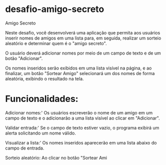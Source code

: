 # desafio-amigo-secreto
Amigo Secreto

Neste desafio, você desenvolverá uma aplicação que permita aos usuários inserir nomes de amigos em uma lista para, em seguida, realizar um sorteio aleatório e determinar quem é o "amigo secreto".

O usuário deverá adicionar nomes por meio de um campo de texto e de um botão "Adicionar".

Os nomes inseridos serão exibidos em uma lista visível na página, e ao finalizar, um botão "Sortear Amigo" selecionará um dos nomes de forma aleatória, exibindo o resultado na tela.

# Funcionalidades:

Adicionar nomes:' Os usuários escreverão o nome de um amigo em um campo de texto e o adicionarão a uma lista visível ao clicar em "Adicionar".

Validar entrada:' Se o campo de texto estiver vazio, o programa exibirá um alerta solicitando um nome válido.

Visualizar a lista:' Os nomes inseridos aparecerão em uma lista abaixo do campo de entrada.

Sorteio aleatório: Ao clicar no botão "Sortear Ami

